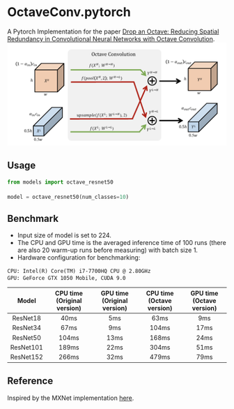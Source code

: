# OctaveConv.pytorch
A Pytorch Implementation for the paper [Drop an Octave: Reducing Spatial Redundancy in Convolutional Neural Networks with Octave Convolution](https://arxiv.org/abs/1904.05049).
![](figures/octave_conv.png)


## Usage
```python
from models import octave_resnet50

model = octave_resnet50(num_classes=10)
```

## Benchmark
* Input size of model is set to 224.
* The CPU and GPU time is the averaged inference time of 100 runs (there are also 20 warm-up runs before measuring) with batch size 1.
* Hardware configuration for benchmarking:
```
CPU: Intel(R) Core(TM) i7-7700HQ CPU @ 2.80GHz
GPU: GeForce GTX 1050 Mobile, CUDA 9.0
```

| Model | CPU time (Original version) | GPU time (Original version) | CPU time (Octave version) | GPU time (Octave version) |
|:-:|:-:|:-:|:-:|:-:|
| ResNet18 | 40ms | 5ms | 63ms | 9ms |
| ResNet34 | 67ms | 9ms | 104ms | 17ms |
| ResNet50 | 104ms | 13ms | 168ms | 24ms |
| ResNet101 | 189ms | 22ms | 304ms | 51ms |
| ResNet152 | 266ms | 32ms | 479ms | 79ms |


## Reference
Inspired by the MXNet implementation [here](https://github.com/terrychenism/OctaveConv).
